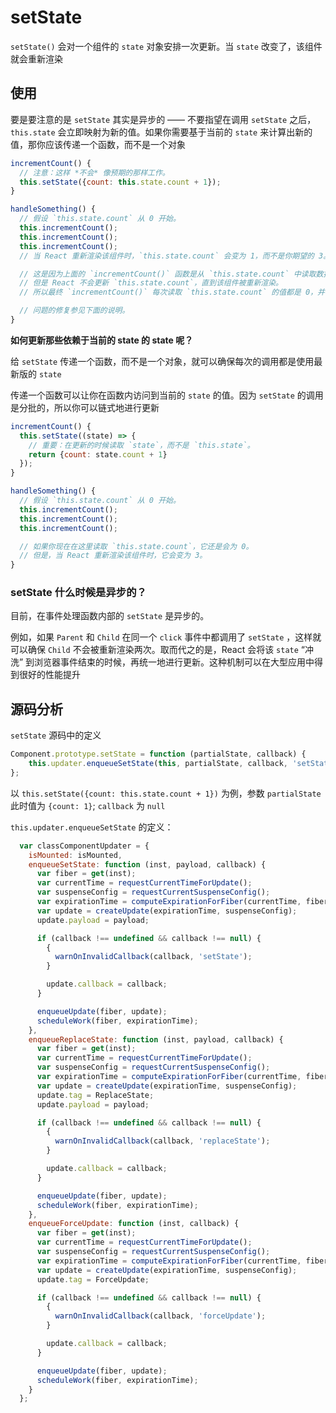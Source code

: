# setState

`setState()` 会对一个组件的 `state` 对象安排一次更新。当 `state` 改变了，该组件就会重新渲染

## 使用

要是要注意的是 `setState` 其实是异步的 —— 不要指望在调用 `setState` 之后，`this.state` 会立即映射为新的值。如果你需要基于当前的 `state` 来计算出新的值，那你应该传递一个函数，而不是一个对象

```js
incrementCount() {
  // 注意：这样 *不会* 像预期的那样工作。
  this.setState({count: this.state.count + 1});
}

handleSomething() {
  // 假设 `this.state.count` 从 0 开始。
  this.incrementCount();
  this.incrementCount();
  this.incrementCount();
  // 当 React 重新渲染该组件时，`this.state.count` 会变为 1，而不是你期望的 3。

  // 这是因为上面的 `incrementCount()` 函数是从 `this.state.count` 中读取数据的，
  // 但是 React 不会更新 `this.state.count`，直到该组件被重新渲染。
  // 所以最终 `incrementCount()` 每次读取 `this.state.count` 的值都是 0，并将它设为 1。

  // 问题的修复参见下面的说明。
}
```

**如何更新那些依赖于当前的 state 的 state 呢？**

给 `setState` 传递一个函数，而不是一个对象，就可以确保每次的调用都是使用最新版的 `state`

传递一个函数可以让你在函数内访问到当前的 `state` 的值。因为 `setState` 的调用是分批的，所以你可以链式地进行更新

```js
incrementCount() {
  this.setState((state) => {
    // 重要：在更新的时候读取 `state`，而不是 `this.state`。
    return {count: state.count + 1}
  });
}

handleSomething() {
  // 假设 `this.state.count` 从 0 开始。
  this.incrementCount();
  this.incrementCount();
  this.incrementCount();

  // 如果你现在在这里读取 `this.state.count`，它还是会为 0。
  // 但是，当 React 重新渲染该组件时，它会变为 3。
}
```

### setState 什么时候是异步的？

目前，在事件处理函数内部的 `setState` 是异步的。

例如，如果 `Parent` 和 `Child` 在同一个 `click` 事件中都调用了 `setState` ，这样就可以确保 `Child` 不会被重新渲染两次。取而代之的是，React 会将该 `state` “冲洗” 到浏览器事件结束的时候，再统一地进行更新。这种机制可以在大型应用中得到很好的性能提升

## 源码分析

`setState` 源码中的定义

```js
Component.prototype.setState = function (partialState, callback) {
    this.updater.enqueueSetState(this, partialState, callback, 'setState');
};
```

以 `this.setState({count: this.state.count + 1})` 为例，参数 `partialState` 此时值为 `{count: 1}`; `callback` 为 `null`

`this.updater.enqueueSetState` 的定义：

```js
  var classComponentUpdater = {
    isMounted: isMounted,
    enqueueSetState: function (inst, payload, callback) {
      var fiber = get(inst);
      var currentTime = requestCurrentTimeForUpdate();
      var suspenseConfig = requestCurrentSuspenseConfig();
      var expirationTime = computeExpirationForFiber(currentTime, fiber, suspenseConfig);
      var update = createUpdate(expirationTime, suspenseConfig);
      update.payload = payload;

      if (callback !== undefined && callback !== null) {
        {
          warnOnInvalidCallback(callback, 'setState');
        }

        update.callback = callback;
      }

      enqueueUpdate(fiber, update);
      scheduleWork(fiber, expirationTime);
    },
    enqueueReplaceState: function (inst, payload, callback) {
      var fiber = get(inst);
      var currentTime = requestCurrentTimeForUpdate();
      var suspenseConfig = requestCurrentSuspenseConfig();
      var expirationTime = computeExpirationForFiber(currentTime, fiber, suspenseConfig);
      var update = createUpdate(expirationTime, suspenseConfig);
      update.tag = ReplaceState;
      update.payload = payload;

      if (callback !== undefined && callback !== null) {
        {
          warnOnInvalidCallback(callback, 'replaceState');
        }

        update.callback = callback;
      }

      enqueueUpdate(fiber, update);
      scheduleWork(fiber, expirationTime);
    },
    enqueueForceUpdate: function (inst, callback) {
      var fiber = get(inst);
      var currentTime = requestCurrentTimeForUpdate();
      var suspenseConfig = requestCurrentSuspenseConfig();
      var expirationTime = computeExpirationForFiber(currentTime, fiber, suspenseConfig);
      var update = createUpdate(expirationTime, suspenseConfig);
      update.tag = ForceUpdate;

      if (callback !== undefined && callback !== null) {
        {
          warnOnInvalidCallback(callback, 'forceUpdate');
        }

        update.callback = callback;
      }

      enqueueUpdate(fiber, update);
      scheduleWork(fiber, expirationTime);
    }
  };
```